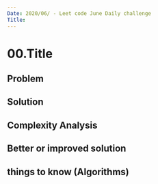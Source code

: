 ```yaml
---
Date: 2020/06/ - Leet code June Daily challenge
Title: 
---
```

# 00.Title

## Problem

## Solution

## Complexity Analysis

## Better or improved solution

## things to know (Algorithms)